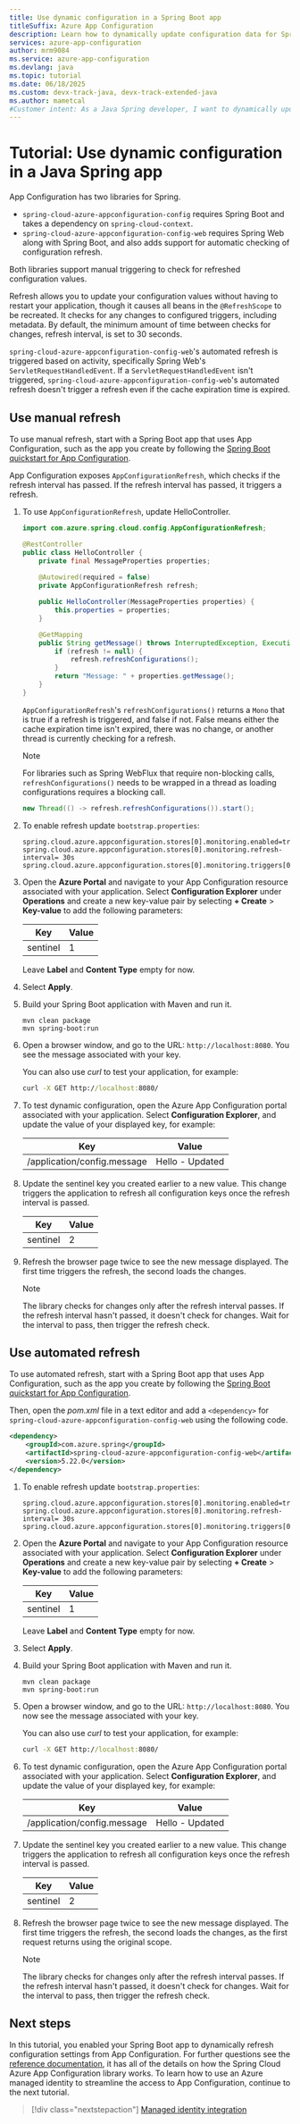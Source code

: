 ```yaml
---
title: Use dynamic configuration in a Spring Boot app
titleSuffix: Azure App Configuration
description: Learn how to dynamically update configuration data for Spring Boot apps using Azure App Configuration.
services: azure-app-configuration
author: mrm9084
ms.service: azure-app-configuration
ms.devlang: java
ms.topic: tutorial
ms.date: 06/18/2025
ms.custom: devx-track-java, devx-track-extended-java
ms.author: mametcal
#Customer intent: As a Java Spring developer, I want to dynamically update my app to use the latest configuration data in App Configuration.
---
```

# Tutorial: Use dynamic configuration in a Java Spring app

App Configuration has two libraries for Spring. 

* `spring-cloud-azure-appconfiguration-config` requires Spring Boot and takes a dependency on `spring-cloud-context`.
* `spring-cloud-azure-appconfiguration-config-web` requires Spring Web along with Spring Boot, and also adds support for automatic checking of configuration refresh.

Both libraries support manual triggering to check for refreshed configuration values.

Refresh allows you to update your configuration values without having to restart your application, though it causes all beans in the `@RefreshScope` to be recreated. It checks for any changes to configured triggers, including metadata. By default, the minimum amount of time between checks for changes, refresh interval, is set to 30 seconds.

`spring-cloud-azure-appconfiguration-config-web`'s automated refresh is triggered based on activity, specifically Spring Web's `ServletRequestHandledEvent`. If a `ServletRequestHandledEvent` isn't triggered, `spring-cloud-azure-appconfiguration-config-web`'s automated refresh doesn't trigger a refresh even if the cache expiration time is expired.

## Use manual refresh

To use manual refresh, start with a Spring Boot app that uses App Configuration, such as the app you create by following the [Spring Boot quickstart for App Configuration](quickstart-java-spring-app.md).

App Configuration exposes `AppConfigurationRefresh`, which checks if the refresh interval has passed. If the refresh interval has passed, it triggers a refresh.

1. To use `AppConfigurationRefresh`, update HelloController.

    ```java
    import com.azure.spring.cloud.config.AppConfigurationRefresh;
    
    @RestController
    public class HelloController {
        private final MessageProperties properties;
        
        @Autowired(required = false)
        private AppConfigurationRefresh refresh;
    
        public HelloController(MessageProperties properties) {
            this.properties = properties;
        }
    
        @GetMapping
        public String getMessage() throws InterruptedException, ExecutionException {
            if (refresh != null) {
                refresh.refreshConfigurations();
            }
            return "Message: " + properties.getMessage();
        }
    }
    ```

    `AppConfigurationRefresh`'s `refreshConfigurations()` returns a `Mono` that is true if a refresh is triggered, and false if not. False means either the cache expiration time isn't expired, there was no change, or another thread is currently checking for a refresh.

    > [!NOTE]
    > For libraries such as Spring WebFlux that require non-blocking calls, `refreshConfigurations()` needs to be wrapped in a thread as loading configurations requires a blocking call. 
    >
    >    ```java
    >    new Thread(() -> refresh.refreshConfigurations()).start();
    >    ```
            
1.  To enable refresh update `bootstrap.properties`:

    ```properties
    spring.cloud.azure.appconfiguration.stores[0].monitoring.enabled=true
    spring.cloud.azure.appconfiguration.stores[0].monitoring.refresh-interval= 30s
    spring.cloud.azure.appconfiguration.stores[0].monitoring.triggers[0].key=sentinel
    ```

1. Open the **Azure Portal** and navigate to your App Configuration resource associated with your application. Select **Configuration Explorer** under **Operations** and create a new key-value pair by selecting **+ Create** > **Key-value** to add the following parameters:

    | Key | Value |
    |---|---|
    | sentinel | 1 |

    Leave **Label** and **Content Type** empty for now.

1. Select **Apply**.

1. Build your Spring Boot application with Maven and run it.

    ```shell
    mvn clean package
    mvn spring-boot:run
    ```

1. Open a browser window, and go to the URL: `http://localhost:8080`. You see the message associated with your key.

    You can also use *curl* to test your application, for example:

    ```cmd
    curl -X GET http://localhost:8080/
    ```

1. To test dynamic configuration, open the Azure App Configuration portal associated with your application. Select **Configuration Explorer**, and update the value of your displayed key, for example:

    | Key | Value |
    |---|---|
    | /application/config.message | Hello - Updated |

1. Update the sentinel key you created earlier to a new value. This change triggers the application to refresh all configuration keys once the refresh interval is passed.

    | Key | Value |
    |---|---|
    | sentinel | 2 |

1. Refresh the browser page twice to see the new message displayed. The first time triggers the refresh, the second loads the changes.

    > [!NOTE]
    > The library checks for changes only after the refresh interval passes. If the refresh interval hasn't passed, it doesn't check for changes. Wait for the interval to pass, then trigger the refresh check.

## Use automated refresh

To use automated refresh, start with a Spring Boot app that uses App Configuration, such as the app you create by following the [Spring Boot quickstart for App Configuration](quickstart-java-spring-app.md).

Then, open the *pom.xml* file in a text editor and add a `<dependency>` for `spring-cloud-azure-appconfiguration-config-web` using the following code.

```xml
<dependency>
    <groupId>com.azure.spring</groupId>
    <artifactId>spring-cloud-azure-appconfiguration-config-web</artifactId>
    <version>5.22.0</version>
</dependency>
```

1. To enable refresh update `bootstrap.properties`:

    ```properties
    spring.cloud.azure.appconfiguration.stores[0].monitoring.enabled=true
    spring.cloud.azure.appconfiguration.stores[0].monitoring.refresh-interval= 30s
    spring.cloud.azure.appconfiguration.stores[0].monitoring.triggers[0].key=sentinel
    ```

1. Open the **Azure Portal** and navigate to your App Configuration resource associated with your application. Select **Configuration Explorer** under **Operations** and create a new key-value pair by selecting **+ Create** > **Key-value** to add the following parameters:

    | Key | Value |
    |---|---|
    | sentinel | 1 |

    Leave **Label** and **Content Type** empty for now.

1. Select **Apply**.

1. Build your Spring Boot application with Maven and run it.

    ```shell
    mvn clean package
    mvn spring-boot:run
    ```

1. Open a browser window, and go to the URL: `http://localhost:8080`. You now see the message associated with your key.

    You can also use *curl* to test your application, for example:

    ```cmd
    curl -X GET http://localhost:8080/
    ```

1. To test dynamic configuration, open the Azure App Configuration portal associated with your application. Select **Configuration Explorer**, and update the value of your displayed key, for example:

    | Key | Value |
    |---|---|
    | /application/config.message | Hello - Updated |

1. Update the sentinel key you created earlier to a new value. This change triggers the application to refresh all configuration keys once the refresh interval is passed.

    | Key | Value |
    |---|---|
    | sentinel | 2 |

1. Refresh the browser page twice to see the new message displayed. The first time triggers the refresh, the second loads the changes, as the first request returns using the original scope.

    > [!NOTE]
    > The library checks for changes only after the refresh interval passes. If the refresh interval hasn't passed, it doesn't check for changes. Wait for the interval to pass, then trigger the refresh check.

## Next steps

In this tutorial, you enabled your Spring Boot app to dynamically refresh configuration settings from App Configuration. For further questions see the [reference documentation](https://go.microsoft.com/fwlink/?linkid=2180917), it has all of the details on how the Spring Cloud Azure App Configuration library works. To learn how to use an Azure managed identity to streamline the access to App Configuration, continue to the next tutorial.

> [!div class="nextstepaction"]
> [Managed identity integration](./howto-integrate-azure-managed-service-identity.md)
